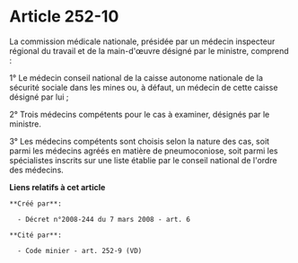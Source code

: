 # Article 252-10

La commission médicale nationale, présidée par un médecin inspecteur régional du travail et de la main-d'œuvre désigné par le
ministre, comprend : 

1° Le médecin conseil national de la caisse autonome nationale de la sécurité sociale dans les mines ou, à défaut, un médecin
de cette caisse désigné par lui ; 

2° Trois médecins compétents pour le cas à examiner, désignés par le ministre. 

3° Les médecins compétents sont choisis selon la nature des cas, soit parmi les médecins agréés en matière de pneumoconiose,
soit parmi les spécialistes inscrits sur une liste établie par le conseil national de l'ordre des médecins.

**Liens relatifs à cet article**

	**Créé par**:

	  - Décret n°2008-244 du 7 mars 2008 - art. 6

	**Cité par**:

	  - Code minier - art. 252-9 (VD)
